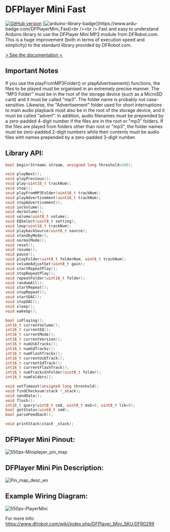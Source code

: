 # DFPlayer Mini Fast
[![GitHub version](https://badge.fury.io/gh/PowerBroker2%2FDFPlayerMini_Fast.svg)](https://badge.fury.io/gh/PowerBroker2%2FDFPlayerMini_Fast) [![arduino-library-badge](https://www.ardu-badge.com/badge/DFPlayerMini_Fast.svg?)](https://www.ardu-badge.com/DFPlayerMini_Fast)<br /><br />
Fast and easy to understand Arduino library to use the DFPlayer Mini MP3 module from DFRobot.com. This is a huge improvement (both in terms of execution speed and simplicity) to the standard library provided by DFRobot.com. 

[> See the documentation <](https://powerbroker2.github.io/DFPlayerMini_Fast/html/index.html)


## Important Notes
If you use the playFromMP3Folder() or playAdvertisement() functions, the files to be played must be organised in an extremely precise manner. The "MP3 Folder" must be in the root of the storage device (such as a MicroSD card) and it must be called "mp3". The folder name is probably not case-sensitive. Likewise, the "Advertisement" folder used for short interruptions to main audio playback must also be in the root of the storage device, and it must be called "advert". In addition, audio filenames must be prepended by a zero-padded 4-digit number if the files are in the root or "mp3" folders. If the files are played from folders other than root or "mp3", the folder names must be zero-padded 2-digit numbers while their contents must be audio files with names prepended by a zero-padded 3-digit number.

## Library API:
```c++
bool begin(Stream& stream, unsigned long threshold=500);

void playNext();
void playPrevious();
void play(uint16_t trackNum);
void stop();
void playFromMP3Folder(uint16_t trackNum);
void playAdvertisement(uint16_t trackNum);
void stopAdvertisement();
void incVolume();
void decVolume();
void volume(uint8_t volume);
void EQSelect(uint8_t setting);
void loop(uint16_t trackNum);
void playbackSource(uint8_t source);
void standbyMode();
void normalMode();
void reset();
void resume();
void pause();
void playFolder(uint8_t folderNum, uint8_t trackNum);
void volumeAdjustSet(uint8_t gain);
void startRepeatPlay();
void stopRepeatPlay();
void repeatFolder(uint16_t folder);
void randomAll();
void startRepeat();
void stopRepeat();
void startDAC();
void stopDAC();
void sleep();
void wakeUp();

bool isPlaying();
int16_t currentVolume();
int16_t currentEQ();
int16_t currentMode();
int16_t currentVersion();
int16_t numUsbTracks();
int16_t numSdTracks();
int16_t numFlashTracks();
int16_t currentUsbTrack();
int16_t currentSdTrack();
int16_t currentFlashTrack();
int16_t numTracksInFolder(uint8_t folder);
int16_t numFolders();

void setTimeout(unsigned long threshold);
void findChecksum(stack *_stack);
void sendData();
void flush();
int16_t query(uint8_t cmd, uint8_t msb=0, uint8_t lsb=0);
bool getStatus(uint8_t cmd);
bool parseFeedback();

void printStack(stack _stack);
```

## DFPlayer Mini Pinout:
![550px-Miniplayer_pin_map](https://user-images.githubusercontent.com/20977405/54732437-2623ae80-4b6a-11e9-9005-768ae5a92281.png)

## DFPlayer Mini Pin Description:
![Pin_map_desc_en](https://user-images.githubusercontent.com/20977405/54732438-26bc4500-4b6a-11e9-8969-3d2927a5d513.png)

## Example Wiring Diagram:
![550px-PlayerMini](https://user-images.githubusercontent.com/20977405/54732436-2623ae80-4b6a-11e9-91a7-fe4cce416eaa.png)

For more info: https://www.dfrobot.com/wiki/index.php/DFPlayer_Mini_SKU:DFR0299
